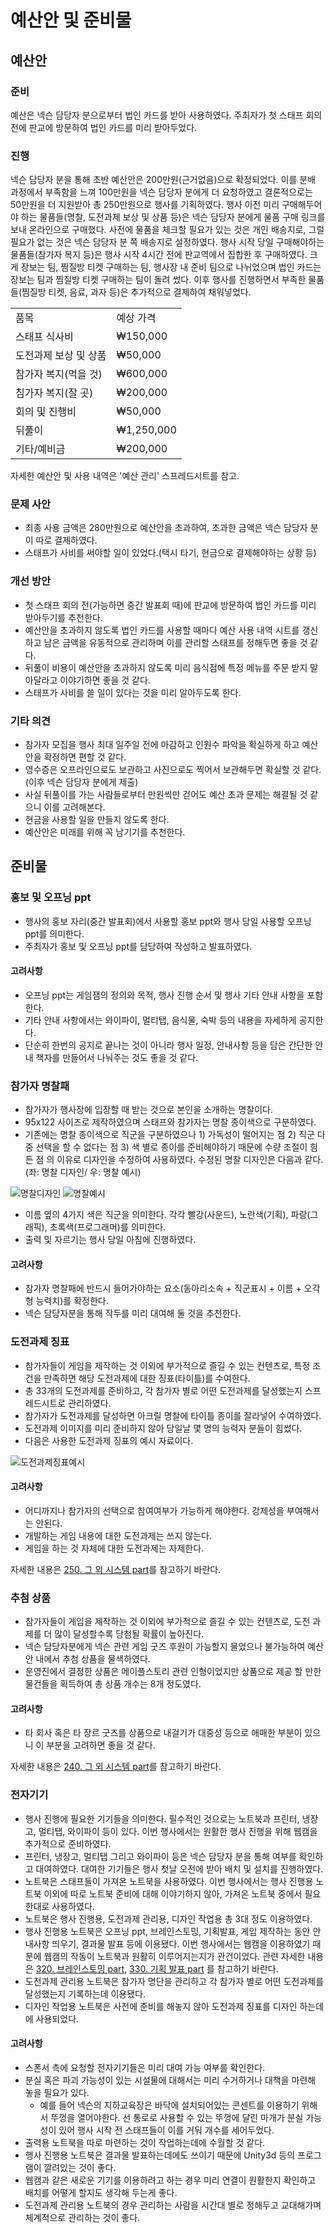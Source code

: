 # 예산안 및 준비물

## 예산안

### 준비

예산은 넥슨 담당자 분으로부터 법인 카드를 받아 사용하였다. 주최자가 첫 스태프 회의 전에 판교에 방문하여 법인 카드를 미리 받아두었다.

### 진행

넥슨 담당자 분을 통해 초반 예산안은 200만원(근거없음)으로 확정되었다. 이를 분배 과정에서 부족함을 느껴 100만원을 넥슨 담당자 분에게 더 요청하였고 결론적으로는 50만원을 더 지원받아 총 250만원으로 행사를 기획하였다.
행사 이전 미리 구매해두어야 하는 물품들(명찰, 도전과제 보상 및 상품 등)은 넥슨 담당자 분에게 물품 구매 링크를 보내 온라인으로 구매했다.
사전에 물품을 체크할 필요가 있는 것은 개인 배송지로, 그럴 필요가 없는 것은 넥슨 담당자 분 쪽 배송지로 설정하였다.
행사 시작 당일 구매해야하는 물품들(참가자 복지 등)은 행사 시작 4시간 전에 판교역에서 집합한 후 구매하였다. 크게 장보는 팀, 찜질방 티켓 구매하는 팀, 행사장 내 준비 팀으로 나뉘었으며 법인 카드는 장보는 팀과 찜질방 티켓 구매하는 팀이 돌려 썼다.
이후 행사를 진행하면서 부족한 물품들(찜질방 티켓, 음료, 과자 등)은 추가적으로 결제하여 채워넣었다.

<table>
<tr><td>품목</td><td>예상 가격</td></tr>
<tr><td>스태프 식사비</td><td>₩150,000</td></tr>
<tr><td>도전과제 보상 및 상품</td><td>₩50,000</td></tr>
<tr><td>참가자 복지(먹을 것)</td><td>₩600,000</td></tr>
<tr><td>침가자 복지(잘 곳)</td><td>₩200,000</td></tr>
<tr><td>회의 및 진행비</td><td>₩50,000</td></tr>
<tr><td>뒤풀이</td><td>₩1,250,000</td></tr>
<tr><td>기타/예비금</td><td>₩200,000</td></tr>
</table>

자세한 예산안 및 사용 내역은 '예산 관리' 스프레드시트를 참고.

### 문제 사안

* 최종 사용 금액은 280만원으로 예산안을 초과하여, 초과한 금액은 넥슨 담당자 분이 따로 결제하였다.
* 스태프가 사비를 써야할 일이 있었다.(택시 타기, 현금으로 결제해야하는 상황 등)

### 개선 방안

* 첫 스태프 회의 전(가능하면 중간 발표회 때)에 판교에 방문하여 법인 카드를 미리 받아두기를 추천한다.
* 예산안을 초과하지 않도록 법인 카드를 사용할 때마다 예산 사용 내역 시트를 갱신하고 남은 금액을 유동적으로 관리하며 이를 관리할 스태프를 정해두면 좋을 것 같다.
* 뒤풀이 비용이 예산안을 초과하지 않도록 미리 음식점에 특정 메뉴를 주문 받지 말아달라고 이야기하면 좋을 것 같다.
* 스태프가 사비를 쓸 일이 있다는 것을 미리 알아두도록 한다.

### 기타 의견

* 참가자 모집을 행사 최대 일주일 전에 마감하고 인원수 파악을 확실하게 하고 예산안을 확정하면 편할 것 같다.
* 영수증은 오프라인으로도 보관하고 사진으로도 찍어서 보관해두면 확실할 것 같다. (이후 넥슨 담당자 분에게 제출)
* 사실 뒤풀이를 가는 사람들로부터 만원씩만 걷어도 예산 초과 문제는 해결될 것 같으니 이를 고려해본다.
* 현금을 사용할 일을 만들지 않도록 한다.
* 예산안은 미래를 위해 꼭 남기기를 추천한다.

## 준비물

### 홍보 및 오프닝 ppt

* 행사의 홍보 자리(중간 발표회)에서 사용할 홍보 ppt와 행사 당일 사용할 오프닝 ppt를 의미한다.
* 주최자가 홍보 및 오프닝 ppt를 담당하여 작성하고 발표하였다.

#### 고려사항

* 오프닝 ppt는 게임잼의 정의와 목적, 행사 진행 순서 및 행사 기타 안내 사항을 포함한다.
* 기타 안내 사항에서는 와이파이, 멀티탭, 음식물, 숙박 등의 내용을 자세하게 공지한다.
* 단순히 한번의 공지로 끝나는 것이 아니라 행사 일정, 안내사항 등을 담은 간단한 안내 책자를 만들어서 나눠주는 것도 좋을 것 같다.

### 참가자 명찰패

* 참가자가 행사장에 입장할 때 받는 것으로 본인을 소개하는 명찰이다.
* 95x122 사이즈로 제작하였으며 스태프와 참가자는 명찰 종이색으로 구분하였다.
* 기존에는 명찰 종이색으로 직군을 구분하였으나 1) 가독성이 떨어지는 점 2) 직군 다중 선택을 할 수 없다는 점 3) 색 별로 종이를 준비해야하기 때문에 수량 조절이 힘든 점 의 이유로 디자인을 수정하여 사용하였다. 수정된 명찰 디자인은 다음과 같다. (좌: 명찰 디자인/ 우: 명찰 예시)

![명찰디자인](230.예산안-및-준비물.명찰디자인.png)
![명찰예시](230.예산안-및-준비물.명찰예시.png)

* 이름 옆의 4가지 색은 직군을 의미한다. 각각 빨강(사운드), 노란색(기획), 파랑(그래픽), 초록색(프로그래머)를 의미한다.
* 출력 및 자르기는 행사 당일 아침에 진행하였다.

#### 고려사항

* 참가자 명찰패에 반드시 들어가야하는 요소(동아리소속 + 직군표시 + 이름 + 오각형 능력치)를 확정한다.
* 넥슨 담당자분을 통해 작두를 미리 대여해 둘 것을 추천한다.

### 도전과제 징표

* 참가자들이 게임을 제작하는 것 이외에 부가적으로 즐길 수 있는 컨텐츠로, 특정 조건을 만족하면 해당 도전과제에 대한 징표(타이틀)를 수여한다.
* 총 33개의 도전과제를 준비하고, 각 참가자 별로 어떤 도전과제를 달성했는지 스프레드시트로 관리하였다.
* 참가자가 도전과제를 달성하면 아크릴 명찰에 타이틀 종이를 잘라넣어 수여하였다.
* 도전과제 이미지를 미리 준비하지 않아 당일날 몇 명의 능력자 분들이 힘썼다.
* 다음은 사용한 도전과제 징표의 예시 자료이다.

![도전과제징표예시](230.예산안-및-준비물.도전과제-징표-예시.png)

#### 고려사항

* 어디까지나 참가자의 선택으로 참여여부가 가능하게 해야한다. 강제성을 부여해서는 안된다.
* 개발하는 게임 내용에 대한 도전과제는 쓰지 않는다.
* 게임을 하는 것 자체에 대한 도전과제는 자제한다.

자세한 내용은 [250. 그 외 시스템 part](250.그-외-시스템.md)를 참고하기 바란다.

### 추첨 상품

* 참가자들이 게임을 제작하는 것 이외에 부가적으로 즐길 수 있는 컨텐츠로, 도전 과제를 더 많이 달성할수록 당첨될 확률이 높아진다.
* 넥슨 담당자분에게 넥슨 관련 게임 굿즈 후원이 가능할지 물었으나 불가능하여 예산안 내에서 추첨 상품을 물색하였다.
* 운영진에서 결정한 상품은 메이플스토리 관련 인형이었지만 상품으로 제공 할 만한 물건들을 획득하여 총 상품 개수는 8개 정도였다.

#### 고려사항

* 타 회사 혹은 타 장르 굿즈를 상품으로 내걸기가 대중성 등으로 애매한 부분이 있으니 이 부분을 고려하면 좋을 것 같다.

자세한 내용은 [240. 그 외 시스템 part](240.그-외-시스템.md)를 참고하기 바란다.

### 전자기기

* 행사 진행에 필요한 기기들을 의미한다. 필수적인 것으로는 노트북과 프린터, 냉장고, 멀티탭, 와이파이 등이 있다. 이번 행사에서는 원활한 행사 진행을 위해 웹캠을 추가적으로 준비하였다.
* 프린터, 냉장고, 멀티탭 그리고 와이파이 등은 넥슨 담당자 분을 통해 여부를 확인하고 대여하였다. 대여한 기기들은 행사 첫날 오전에 받아 배치 및 설치를 진행하였다.
* 노트북은 스태프들이 가져온 노트북을 사용하였다. 이번 행사에서는 행사 진행용 노트북 이외에 따로 노트북 준비에 대해 이야기하지 않아, 가져온 노트북 중에서 필요한대로 사용하였다.
* 노트북은 행사 진행용, 도전과제 관리용, 디자인 작업용 총 3대 정도 이용하였다.
* 행사 진행용 노트북은 오프닝 ppt, 브레인스토밍, 기획발표, 게임 제작하는 동안 안내사항 띄우기, 결과물 발표 등에 이용됐다. 이번 행사에서는 웹캠을 이용하였기 때문에 웹캠의 작동이 노트북과 원활히 이루어지는지가 관건이었다. 관련 자세한 내용은 [320. 브레인스토밍 part](320.브레인스토밍.md), [330. 기획 발표 part](330.기획-발표.md) 를 참고하기 바란다.
* 도전과제 관리용 노트북은 참가자 명단을 관리하고 각 참가자 별로 어떤 도전과제를 달성했는지 기록하는데 이용됐다.
* 디자인 작업용 노트북은 사전에 준비를 해놓지 않아 도전과제 징표를 디자인 하는데에 사용되었다.

#### 고려사항

* 스폰서 측에 요청할 전자기기들은 미리 대여 가능 여부를 확인한다.
* 분실 혹은 파괴 가능성이 있는 시설물에 대해서는 미리 수거하거나 대책을 마련해 놓을 필요가 있다. 
  * 예를 들어 넥슨의 지하교육장은 바닥에 설치되어있는 콘센트를 이용하기 위해서 뚜껑을 열어야한다. 선 통로로 사용할 수 있는 뚜껑에 달린 마개가 분실 가능성이 있어 행사 시작 전 스태프들이 이를 거둬 개수를 세어두었다.
* 출력용 노트북을 따로 마련하는 것이 작업하는데에 수월할 것 같다.
* 행사 진행용 노트북은 결과물 발표하는데에도 쓰이기 때문에 Unity3d 등의 프로그램이 깔려있는 것이 좋다.
* 웹캠과 같은 새로운 기기를 이용하려고 하는 경우 미리 연결이 원활한지 확인하고 배치를 어떻게 할지도 생각해 두는게 좋다.
* 도전과제 관리용 노트북의 경우 관리하는 사람을 시간대 별로 정해두고 교대해가며 체계적으로 관리하는 것이 좋다.
